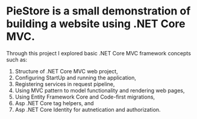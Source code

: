 # PieStore is a small demonstration of building a website using .NET Core MVC. 
Through this project I explored basic .NET Core MVC framework concepts such as: 
1. Structure of .NET Core MVC web project,
2. Configuring StartUp and running the application,
3. Registering services in request pipeline,
4. Using MVC pattern to model functionality and rendering web pages,
5. Using Entity Framework Core and Code-first migrations,
6. Asp .NET Core tag helpers, and
7. Asp .NET Core Identity for autnetication and authorization.
